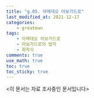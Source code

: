 ```yaml
---
title: "g.05. 아메데오 아보가드로"
last_modified_at: 2021-12-17
categories:
    - greatman
tags:
    - 아메데오 아보가드로
    - 아보가드로의 법칙
    - 화학식
comments: true
use_math: true
toc: true
toc_sticky: true
---
```


<이 문서는 자료 조사중인 문서입니다>